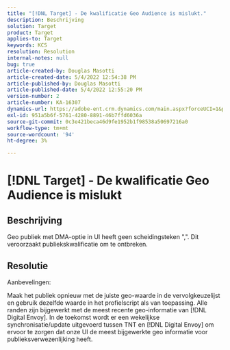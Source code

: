 ```yaml
---
title: "[!DNL Target] - De kwalificatie Geo Audience is mislukt."
description: Beschrijving
solution: Target
product: Target
applies-to: Target
keywords: KCS
resolution: Resolution
internal-notes: null
bug: true
article-created-by: Douglas Masotti
article-created-date: 5/4/2022 12:54:38 PM
article-published-by: Douglas Masotti
article-published-date: 5/4/2022 12:55:20 PM
version-number: 2
article-number: KA-16307
dynamics-url: https://adobe-ent.crm.dynamics.com/main.aspx?forceUCI=1&pagetype=entityrecord&etn=knowledgearticle&id=0a1d1459-a9cb-ec11-a7b6-6045bd00d7cd
exl-id: 951a5b6f-5761-4280-8891-46b7ffd6036a
source-git-commit: 0c3e421beca46d9fe1952b1f98538a50697216a0
workflow-type: tm+mt
source-wordcount: '94'
ht-degree: 3%

---
```


# [!DNL Target] - De kwalificatie Geo Audience is mislukt

## Beschrijving


Geo publiek met DMA-optie in UI heeft geen scheidingsteken &quot;,&quot;. Dit veroorzaakt publiekskwalificatie om te ontbreken.


## Resolutie


Aanbevelingen:

Maak het publiek opnieuw met de juiste geo-waarde in de vervolgkeuzelijst en gebruik dezelfde waarde in het profielscript als van toepassing. Alle randen zijn bijgewerkt met de meest recente geo-informatie van [!DNL Digital Envoy]. In de toekomst wordt er een wekelijkse synchronisatie/update uitgevoerd tussen TNT en [!DNL Digital Envoy] om ervoor te zorgen dat onze UI de meest bijgewerkte geo informatie voor publieksverwezenlijking heeft.
